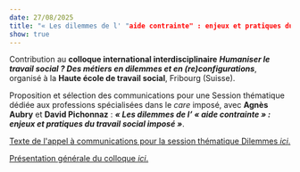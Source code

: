 ```yaml
---
date: 27/08/2025
title: "« Les dilemmes de l' "aide contrainte" : enjeux et pratiques du travail social imposé », à Fribourg"
show: true
---
```

Contribution au **colloque international interdisciplinaire** ***Humaniser le travail social ? Des métiers en dilemmes et en (re)configurations***, organisé à la **Haute école de travail social**, Fribourg (Suisse).

Proposition et sélection des communications pour une Session thématique dédiée aux professions spécialisées dans le *care* imposé, avec **Agnès Aubry** et **David Pichonnaz** : ***« Les dilemmes de l’ « aide contrainte » : enjeux et pratiques du travail social imposé »***. 

[Texte de l'appel à communications pour la session thématique Dilemmes *ici*.](https://drive.switch.ch/index.php/s/3QSOEsvVO5SsA8a)

[Présentation générale du colloque *ici*.](https://www.hes-so.ch/de/humaniserts-2025/sessions-thematiques)
